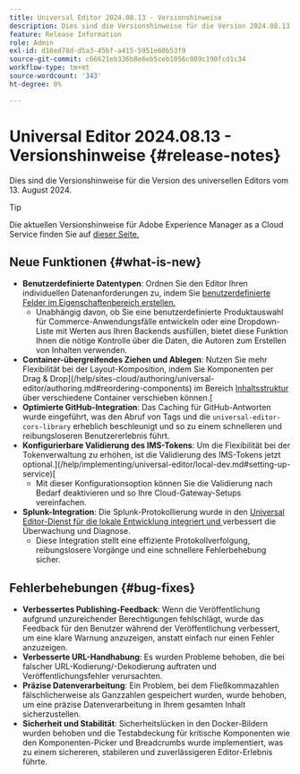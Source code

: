 ```yaml
---
title: Universal Editor 2024.08.13 - Versionshinweise
description: Dies sind die Versionshinweise für die Version 2024.08.13 des universellen Editors.
feature: Release Information
role: Admin
exl-id: d16ed78d-d5a3-45bf-a415-5951e60b53f9
source-git-commit: c66621eb336b8e6eb5ceb1056c089c190fcd1c34
workflow-type: tm+mt
source-wordcount: '343'
ht-degree: 0%

---
```



# Universal Editor 2024.08.13 - Versionshinweise {#release-notes}

Dies sind die Versionshinweise für die Version des universellen Editors vom 13. August 2024.

>[!TIP]
>
>Die aktuellen Versionshinweise für Adobe Experience Manager as a Cloud Service finden Sie auf [dieser Seite.](/help/release-notes/release-notes-cloud/release-notes-current.md)

## Neue Funktionen {#what-is-new}

* **Benutzerdefinierte Datentypen**: Ordnen Sie den Editor Ihren individuellen Datenanforderungen zu, indem Sie [benutzerdefinierte Felder im Eigenschaftenbereich erstellen.](https://developer.adobe.com/uix/docs/services/aem-universal-editor/api/item-types-renderers/)
   * Unabhängig davon, ob Sie eine benutzerdefinierte Produktauswahl für Commerce-Anwendungsfälle entwickeln oder eine Dropdown-Liste mit Werten aus Ihren Backends ausfüllen, bietet diese Funktion Ihnen die nötige Kontrolle über die Daten, die Autoren zum Erstellen von Inhalten verwenden.
* **Container-übergreifendes Ziehen und Ablegen**: Nutzen Sie mehr Flexibilität bei der Layout-Komposition, indem Sie Komponenten per Drag &amp; Drop](/help/sites-cloud/authoring/universal-editor/authoring.md#reordering-components) im Bereich [Inhaltsstruktur ](/help/sites-cloud/authoring/universal-editor/navigation.md#content-tree-mode) über verschiedene Container verschieben können.[
* **Optimierte GitHub-Integration**: Das Caching für GitHub-Antworten wurde eingeführt, was den Abruf von Tags und die `universal-editor-cors-library` erheblich beschleunigt und so zu einem schnelleren und reibungsloseren Benutzererlebnis führt.
* **Konfigurierbare Validierung des IMS-Tokens**: Um die Flexibilität bei der Tokenverwaltung zu erhöhen, ist die Validierung des IMS-Tokens jetzt optional.](/help/implementing/universal-editor/local-dev.md#setting-up-service)[
   * Mit dieser Konfigurationsoption können Sie die Validierung nach Bedarf deaktivieren und so Ihre Cloud-Gateway-Setups vereinfachen.
* **Splunk-Integration**: Die Splunk-Protokollierung wurde in den [Universal Editor-Dienst für die lokale Entwicklung integriert und ](/help/implementing/universal-editor/local-dev.md#setting-up-service) verbessert die Überwachung und Diagnose.
   * Diese Integration stellt eine effiziente Protokollverfolgung, reibungslosere Vorgänge und eine schnellere Fehlerbehebung sicher.

## Fehlerbehebungen {#bug-fixes}

* **Verbessertes Publishing-Feedback**: Wenn die Veröffentlichung aufgrund unzureichender Berechtigungen fehlschlägt, wurde das Feedback für den Benutzer während der Veröffentlichung verbessert, um eine klare Warnung anzuzeigen, anstatt einfach nur einen Fehler anzuzeigen.
* **Verbesserte URL-Handhabung**: Es wurden Probleme behoben, die bei falscher URL-Kodierung/-Dekodierung auftraten und Veröffentlichungsfehler verursachten.
* **Präzise Datenverarbeitung**: Ein Problem, bei dem Fließkommazahlen fälschlicherweise als Ganzzahlen gespeichert wurden, wurde behoben, um eine präzise Datenverarbeitung in Ihrem gesamten Inhalt sicherzustellen.
* **Sicherheit und Stabilität**: Sicherheitslücken in den Docker-Bildern wurden behoben und die Testabdeckung für kritische Komponenten wie den Komponenten-Picker und Breadcrumbs wurde implementiert, was zu einem sichereren, stabileren und zuverlässigeren Editor-Erlebnis führte.
